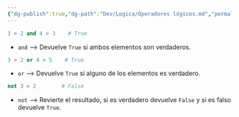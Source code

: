 ```yaml
---
{"dg-publish":true,"dg-path":"Dev/Logica/Operadores lógicos.md","permalink":"/dev/logica/operadores-logicos/","created":"2024-06-10T19:08","updated":"2024-07-16T22:38"}
---
```


```py
3 > 2 and 4 > 3    # True
```
- `and` --> Devuelve `True` si ambos elementos son verdaderos.

```py
3 > 2 or 4 > 5    # True
```
- `or` --> Devuelve `True` si alguno de los elementos es verdadero.

```py
not 3 > 2        # False
```
- `not` --> Revierte el resultado, si es verdadero devuelve `False` y si es falso devuelve `True`.
